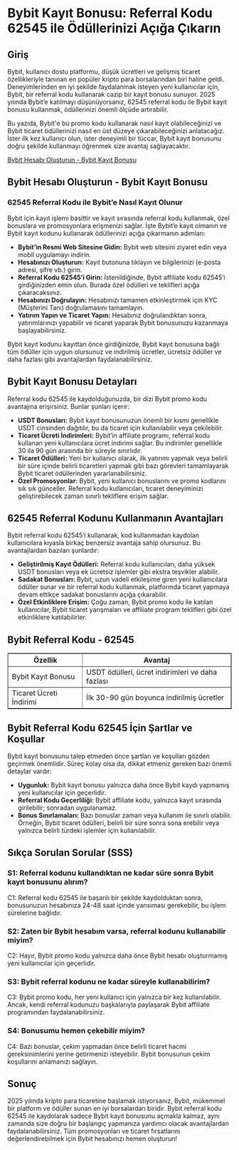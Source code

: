 <h1>Bybit Kayıt Bonusu: Referral Kodu 62545 ile Ödüllerinizi Açığa Çıkarın</h1>
    
<h2>Giriş</h2>
<p>Bybit, kullanıcı dostu platformu, düşük ücretleri ve gelişmiş ticaret özellikleriyle tanınan en popüler kripto para borsalarından biri haline geldi. Deneyimlerinden en iyi şekilde faydalanmak isteyen yeni kullanıcılar için, Bybit, bir referral kodu kullanarak cazip bir kayıt bonusu sunuyor. 2025 yılında Bybit’e katılmayı düşünüyorsanız, 62545 referral kodu ile Bybit kayıt bonusu kullanmak, ödüllerinizi önemli ölçüde artırabilir.</p>
<p>Bu yazıda, Bybit'e bu promo kodu kullanarak nasıl kayıt olabileceğinizi ve Bybit ticaret ödüllerinizi nasıl en üst düzeye çıkarabileceğinizi anlatacağız. İster ilk kez kullanıcı olun, ister deneyimli bir tüccar, Bybit kayıt bonusunu doğru şekilde kullanmayı öğrenmek size avantaj sağlayacaktır.</p>

<a href="https://partner.bybit.com/b/62545" target="_blank">Bybit Hesabı Oluşturun - Bybit Kayıt Bonusu</a>

<h2>Bybit Hesabı Oluşturun - Bybit Kayıt Bonusu</h2>
    
<h3>62545 Referral Kodu ile Bybit’e Nasıl Kayıt Olunur</h3>
<p>Bybit için kayıt işlemi basittir ve kayıt sırasında referral kodu kullanmak, özel bonuslara ve promosyonlara erişmenizi sağlar. İşte Bybit’e kayıt olmanın ve Bybit kayıt kodunu kullanarak ödüllerinizi açığa çıkarmanın adımları:</p>
<ul>
        <li><strong>Bybit’in Resmi Web Sitesine Gidin:</strong> Bybit web sitesini ziyaret edin veya mobil uygulamayı indirin.</li>
        <li><strong>Hesabınızı Oluşturun:</strong> Kayıt butonuna tıklayın ve bilgilerinizi (e-posta adresi, şifre vb.) girin.</li>
        <li><strong>Referral Kodu 62545’i Girin:</strong> İstenildiğinde, Bybit affiliate kodu 62545’i girdiğinizden emin olun. Burada özel ödülleri ve teklifleri açığa çıkaracaksınız.</li>
        <li><strong>Hesabınızı Doğrulayın:</strong> Hesabınızı tamamen etkinleştirmek için KYC (Müşterini Tanı) doğrulamasını tamamlayın.</li>
        <li><strong>Yatırım Yapın ve Ticaret Yapın:</strong> Hesabınız doğrulandıktan sonra, yatırımlarınızı yapabilir ve ticaret yaparak Bybit bonusunuzu kazanmaya başlayabilirsiniz.</li>
</ul>
<p>Bybit kayıt kodunu kayıttan önce girdiğinizde, Bybit kayıt bonusuna bağlı tüm ödüller için uygun olursunuz ve indirilmiş ücretler, ücretsiz ödüller ve daha fazlası gibi avantajlardan faydalanabilirsiniz.</p>

<h2>Bybit Kayıt Bonusu Detayları</h2>
<p>Referral kodu 62545 ile kaydolduğunuzda, bir dizi Bybit promo kodu avantajına erişirsiniz. Bunlar şunları içerir:</p>
<ul>
        <li><strong>USDT Bonusları:</strong> Bybit kayıt bonusunuzun önemli bir kısmı genellikle USDT cinsinden dağıtılır, bu da ticaret için kullanılabilir veya çekilebilir.</li>
        <li><strong>Ticaret Ücreti İndirimleri:</strong> Bybit’in affiliate programı, referral kodu kullanan yeni kullanıcılara ücret indirimi sağlar. Bu indirimler genellikle 30 ila 90 gün arasında bir süreyle sınırlıdır.</li>
        <li><strong>Ticaret Ödülleri:</strong> Yeni bir kullanıcı olarak, ilk yatırımı yapmak veya belirli bir süre içinde belirli ticaretleri yapmak gibi bazı görevleri tamamlayarak Bybit ticaret ödüllerinden yararlanabilirsiniz.</li>
        <li><strong>Özel Promosyonlar:</strong> Bybit, yeni kullanıcı bonuslarını ve promo kodlarını sık sık günceller. Referral kodu kullanıcıları, ticaret deneyiminizi geliştirebilecek zaman sınırlı tekliflere erişim sağlar.</li>
</ul>

<h2>62545 Referral Kodunu Kullanmanın Avantajları</h2>
<p>Bybit referral kodu 62545’i kullanarak, kod kullanmadan kaydolan kullanıcılara kıyasla birkaç benzersiz avantaja sahip olursunuz. Bu avantajlardan bazıları şunlardır:</p>
<ul>
        <li><strong>Geliştirilmiş Kayıt Ödülleri:</strong> Referral kodu kullanıcıları, daha yüksek USDT bonusları veya ek ücretsiz işlemler gibi ekstra teşvikler alabilir.</li>
        <li><strong>Sadakat Bonusları:</strong> Bybit, uzun vadeli etkileşime giren yeni kullanıcılara ödüller sunar ve bir referral kodu kullanmak, platformda ticaret yapmaya devam ettikçe sadakat bonuslarını açığa çıkarabilir.</li>
        <li><strong>Özel Etkinliklere Erişim:</strong> Çoğu zaman, Bybit promo kodu ile katılan kullanıcılar, Bybit ticaret yarışmaları ve affiliate program teklifleri gibi özel etkinliklere katılabilirler.</li>
</ul>

<h2>Bybit Referral Kodu - 62545</h2>
<table border="1">
        <tr>
            <th>Özellik</th>
            <th>Avantaj</th>
        </tr>
        <tr>
            <td>Bybit Kayıt Bonusu</td>
            <td>USDT ödülleri, ücret indirimleri ve daha fazlası</td>
        </tr>
        <tr>
            <td>Ticaret Ücreti İndirimi</td>
            <td>İlk 30-90 gün boyunca indirilmiş ücretler</td>
        </tr>
</table>

<h2>Bybit Referral Kodu 62545 İçin Şartlar ve Koşullar</h2>
<p>Bybit kayıt bonusunu talep etmeden önce şartları ve koşulları gözden geçirmek önemlidir. Süreç kolay olsa da, dikkat etmeniz gereken bazı önemli detaylar vardır:</p>
<ul>
        <li><strong>Uygunluk:</strong> Bybit kayıt bonusu yalnızca daha önce Bybit kaydı yapmamış yeni kullanıcılar için geçerlidir.</li>
        <li><strong>Referral Kodu Geçerliliği:</strong> Bybit affiliate kodu, yalnızca kayıt sırasında girilebilir; sonradan uygulanamaz.</li>
        <li><strong>Bonus Sınırlamaları:</strong> Bazı bonuslar zaman veya kullanım ile sınırlı olabilir. Örneğin, Bybit ticaret ödülleri, belirli bir süre sonra sona erebilir veya yalnızca belirli türdeki işlemler için kullanılabilir.</li>
</ul>

<h2>Sıkça Sorulan Sorular (SSS)</h2>
<h3>S1: Referral kodunu kullandıktan ne kadar süre sonra Bybit kayıt bonusunu alırım?</h3>
<p>C1: Referral kodu 62545 ile başarılı bir şekilde kaydolduktan sonra, bonusunuzun hesabınıza 24-48 saat içinde yansıması gerekebilir, bu işlem sürelerine bağlıdır.</p>

<h3>S2: Zaten bir Bybit hesabım varsa, referral kodunu kullanabilir miyim?</h3>
<p>C2: Hayır, Bybit promo kodu yalnızca daha önce Bybit hesabı oluşturmamış yeni kullanıcılar için geçerlidir.</p>

<h3>S3: Bybit referral kodunu ne kadar süreyle kullanabilirim?</h3>
<p>C3: Bybit promo kodu, her yeni kullanıcı için yalnızca bir kez kullanılabilir. Ancak, kendi referral kodunuzu başkalarıyla paylaşarak Bybit affiliate programından faydalanabilirsiniz.</p>

<h3>S4: Bonusumu hemen çekebilir miyim?</h3>
<p>C4: Bazı bonuslar, çekim yapmadan önce belirli ticaret hacmi gereksinimlerini yerine getirmenizi isteyebilir. Bybit bonusunun çekim koşullarını anlamanızı sağlayın.</p>

<h2>Sonuç</h2>
<p>2025 yılında kripto para ticaretine başlamak istiyorsanız, Bybit, mükemmel bir platform ve ödüller sunan en iyi borsalardan biridir. Bybit referral kodu 62545 ile kaydolarak sadece Bybit kayıt bonusunu açmakla kalmaz, aynı zamanda size doğru bir başlangıç yapmanıza yardımcı olacak avantajlardan faydalanabilirsiniz. Tüm promosyonları ve ticaret fırsatlarını değerlendirebilmek için Bybit hesabınızı hemen oluşturun!</p>
</body>
</html>
